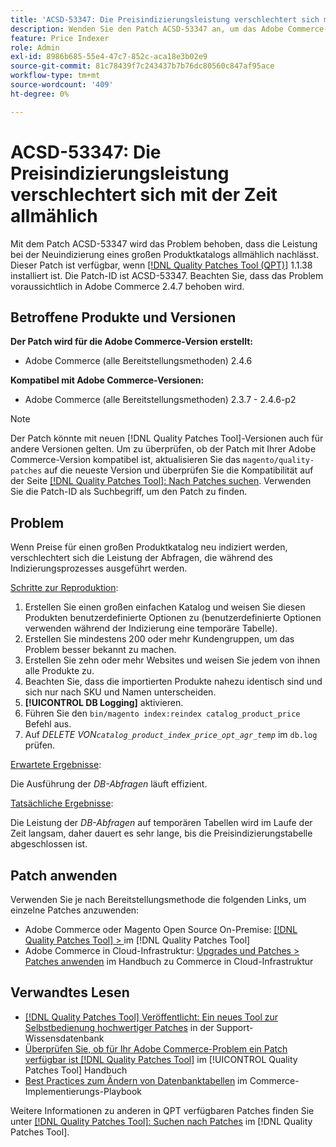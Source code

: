 ```yaml
---
title: 'ACSD-53347: Die Preisindizierungsleistung verschlechtert sich mit der Zeit allmählich'
description: Wenden Sie den Patch ACSD-53347 an, um das Adobe Commerce-Problem zu beheben, bei dem die Leistung bei einer Neuindizierung der Preise für einen großen Produktkatalog allmählich nachlässt.
feature: Price Indexer
role: Admin
exl-id: 8986b685-55e4-47c7-852c-aca18e3b02e9
source-git-commit: 81c78439f7c243437b7b76dc80560c847af95ace
workflow-type: tm+mt
source-wordcount: '409'
ht-degree: 0%

---
```


# ACSD-53347: Die Preisindizierungsleistung verschlechtert sich mit der Zeit allmählich

Mit dem Patch ACSD-53347 wird das Problem behoben, dass die Leistung bei der Neuindizierung eines großen Produktkatalogs allmählich nachlässt. Dieser Patch ist verfügbar, wenn [[!DNL Quality Patches Tool (QPT)]](https://experienceleague.adobe.com/de/docs/commerce-knowledge-base/kb/announcements/commerce-announcements/magento-quality-patches-released-new-tool-to-self-serve-quality-patches) 1.1.38 installiert ist. Die Patch-ID ist ACSD-53347. Beachten Sie, dass das Problem voraussichtlich in Adobe Commerce 2.4.7 behoben wird.

## Betroffene Produkte und Versionen

**Der Patch wird für die Adobe Commerce-Version erstellt:**

* Adobe Commerce (alle Bereitstellungsmethoden) 2.4.6

**Kompatibel mit Adobe Commerce-Versionen:**

* Adobe Commerce (alle Bereitstellungsmethoden) 2.3.7 - 2.4.6-p2

>[!NOTE]
>
>Der Patch könnte mit neuen [!DNL Quality Patches Tool]-Versionen auch für andere Versionen gelten. Um zu überprüfen, ob der Patch mit Ihrer Adobe Commerce-Version kompatibel ist, aktualisieren Sie das `magento/quality-patches` auf die neueste Version und überprüfen Sie die Kompatibilität auf der Seite [[!DNL Quality Patches Tool]: Nach Patches suchen](https://experienceleague.adobe.com/tools/commerce-quality-patches/index.html?lang=de). Verwenden Sie die Patch-ID als Suchbegriff, um den Patch zu finden.

## Problem

Wenn Preise für einen großen Produktkatalog neu indiziert werden, verschlechtert sich die Leistung der Abfragen, die während des Indizierungsprozesses ausgeführt werden.

<u>Schritte zur Reproduktion</u>:

1. Erstellen Sie einen großen einfachen Katalog und weisen Sie diesen Produkten benutzerdefinierte Optionen zu (benutzerdefinierte Optionen verwenden während der Indizierung eine temporäre Tabelle).
1. Erstellen Sie mindestens 200 oder mehr Kundengruppen, um das Problem besser bekannt zu machen.
1. Erstellen Sie zehn oder mehr Websites und weisen Sie jedem von ihnen alle Produkte zu.
1. Beachten Sie, dass die importierten Produkte nahezu identisch sind und sich nur nach SKU und Namen unterscheiden.
1. **[!UICONTROL DB Logging]** aktivieren.
1. Führen Sie den `bin/magento index:reindex catalog_product_price` Befehl aus.
1. Auf *DELETE VON`catalog_product_index_price_opt_agr_temp`* im `db.log` prüfen.

<u>Erwartete Ergebnisse</u>:

Die Ausführung der *DB-Abfragen* läuft effizient.

<u>Tatsächliche Ergebnisse</u>:

Die Leistung der *DB-Abfragen* auf temporären Tabellen wird im Laufe der Zeit langsam, daher dauert es sehr lange, bis die Preisindizierungstabelle abgeschlossen ist.

## Patch anwenden

Verwenden Sie je nach Bereitstellungsmethode die folgenden Links, um einzelne Patches anzuwenden:

* Adobe Commerce oder Magento Open Source On-Premise: [[!DNL Quality Patches Tool] > ](/help/tools/quality-patches-tool/usage.md) im [!DNL Quality Patches Tool]
* Adobe Commerce in Cloud-Infrastruktur: [Upgrades und Patches > Patches anwenden](https://experienceleague.adobe.com/docs/commerce-cloud-service/user-guide/develop/upgrade/apply-patches.html?lang=de) im Handbuch zu Commerce in Cloud-Infrastruktur

## Verwandtes Lesen

* [[!DNL Quality Patches Tool] Veröffentlicht: Ein neues Tool zur Selbstbedienung hochwertiger Patches](https://experienceleague.adobe.com/de/docs/commerce-knowledge-base/kb/announcements/commerce-announcements/magento-quality-patches-released-new-tool-to-self-serve-quality-patches) in der Support-Wissensdatenbank
* [Überprüfen Sie, ob für Ihr Adobe Commerce-Problem ein Patch verfügbar ist [!DNL Quality Patches Tool]](/help/tools/quality-patches-tool/patches-available-in-qpt/check-patch-for-magento-issue-with-magento-quality-patches.md) im [!UICONTROL Quality Patches Tool] Handbuch
* [Best Practices zum Ändern von Datenbanktabellen](https://experienceleague.adobe.com/de/docs/commerce-operations/implementation-playbook/best-practices/development/modifying-core-and-third-party-tables#why-adobe-recommends-avoiding-modifications) im Commerce-Implementierungs-Playbook

Weitere Informationen zu anderen in QPT verfügbaren Patches finden Sie unter [[!DNL Quality Patches Tool]: Suchen nach Patches](https://experienceleague.adobe.com/tools/commerce-quality-patches/index.html?lang=de) im [!DNL Quality Patches Tool].
